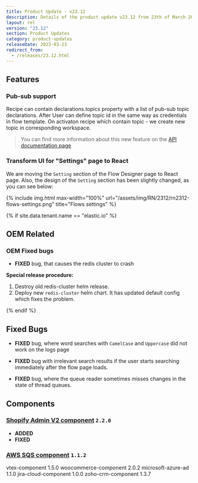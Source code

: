```yaml
---
title: Product Update - v23.12
description: Details of the product update v23.12 from 23th of March 2023.
layout: rel
version: "23.12"
section: Product Updates
category: product-updates
releaseDate: 2023-03-23
redirect_from:
  - /releases/23.12.html
---
```


## Features

### Pub-sub support

Recipe can contain declarations.topics property with a list of pub-sub topic declarations. After User can define topic id in the same way as credentials in flow template.
On activaton recipe which contain topic - we create new topic in corresponding workspace.

> You can find more information about this new feature on the [API documentation page]({{site.data.tenant.apiDocsUri}}/v2#/recipes)

### Transform UI for "Settings" page to React

We are moving the `Setting` section of the Flow Designer page to React page. Also, the design of the `Setting` section has been slightly changed, as you can see below:

{% include img.html max-width="100%" url="/assets/img/RN/2312/rn2312-flows-settings.png" title="Flows settings" %}

{% if site.data.tenant.name == "elastic.io" %}

## OEM Related

### OEM Fixed bugs

*   **FIXED** bug, that causes the redis cluster to crash

**Special release procedure:**
1. Destroy old redis-cluster helm release.
2. Deploy new `redis-cluster` helm chart. It has updated default config which fixes the problem.

{% endif %}


## Fixed Bugs

*   **FIXED** bug, where word searches with `CamelCase` and `Uppercase` did not work on the logs page

*   **FIXED** bug with irrelevant search results if the user starts searching immediately after the flow page loads.

*   **FIXED** bug, where the queue reader sometimes misses changes in the state of thread queues.

## Components

### [Shopify Admin V2 component](/components/shopify-admin-v2/) `2.2.0`

*   **ADDED**
*   **FIXED**

### [AWS SQS component](/components/aws-sqs/) `1.1.2`

vtex-component 1.5.0
woocommerce-component 2.0.2
microsoft-azure-ad 1.1.0
jira-cloud-component 1.0.0
zoho-crm-component 1.3.7
